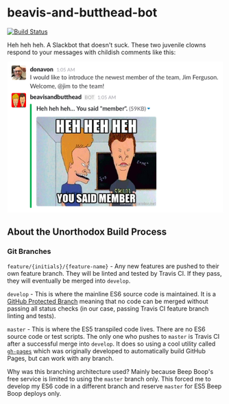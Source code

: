 # beavis-and-butthead-bot
[![Build Status](https://travis-ci.org/donavon/beavis-and-butthead-bot.svg?branch=develop)](https://travis-ci.org/donavon/beavis-and-butthead-bot)

Heh heh heh. A Slackbot that doesn't suck.
These two juvenile clowns respond to your messages with childish comments like this:

![Screen Shot](https://github.com/donavon/beavis-and-butthead-bot/blob/develop/resources/screenshot1.png)

## About the Unorthodox Build Process

### Git Branches

`feature/{initials}/{feature-name}` - Any new features are pushed to their own feature branch.
They will be linted and tested by Travis CI. If they pass, they will eventually be merged into `develop`.

`develop` - This is where the mainline ES6 source code is maintained. It is a
[GitHub Protected Branch](https://help.github.com/articles/defining-the-mergeability-of-pull-requests/)
 meaning that no code can be merged without passing all status checks
 (in our case, passing Travis CI feature branch linting and tests).

`master` - This is where the ES5 transpiled code lives. There are no ES6 source code or test scripts.
The only one who pushes to `master` is Travis CI after a successful merge into `develop`. It does so
using a cool utility called [`gh-pages`](https://www.npmjs.com/package/gh-pages)
which was originally developed to automatically build GitHub Pages, but can work with any branch.

Why was this branching architecture used? Mainly because Beep Boop's free service is limited
to using the `master` branch only. This forced me to develop my ES6 code in a different branch
and reserve `master` for ES5 Beep Boop deploys only.
